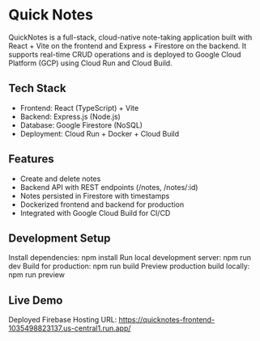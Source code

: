 # Quick Notes

QuickNotes is a full-stack, cloud-native note-taking application built with React + Vite on the frontend and Express + Firestore on the backend. It supports real-time CRUD operations and is deployed to Google Cloud Platform (GCP) using Cloud Run and Cloud Build.

## Tech Stack

* Frontend: React (TypeScript) + Vite
* Backend: Express.js (Node.js)
* Database: Google Firestore (NoSQL)
* Deployment: Cloud Run + Docker + Cloud Build

## Features

* Create and delete notes
* Backend API with REST endpoints (/notes, /notes/:id)
* Notes persisted in Firestore with timestamps
* Dockerized frontend and backend for production
* Integrated with Google Cloud Build for CI/CD

## Development Setup

Install dependencies: npm install
Run local development server: npm run dev
Build for production: npm run build
Preview production build locally: npm run preview

## Live Demo

Deployed Firebase Hosting URL: https://quicknotes-frontend-1035498823137.us-central1.run.app/

